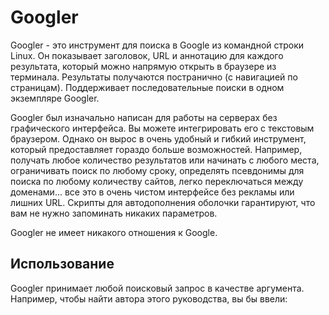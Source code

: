# Googler

Googler - это инструмент для поиска в Google из командной строки Linux. Он показывает заголовок, URL и аннотацию для каждого результата, который можно напрямую открыть в браузере из терминала. Результаты получаются постранично (с навигацией по страницам). Поддерживает последовательные поиски в одном экземпляре Googler.

Googler был изначально написан для работы на серверах без графического интерфейса. Вы можете интегрировать его с текстовым браузером. Однако он вырос в очень удобный и гибкий инструмент, который предоставляет гораздо больше возможностей. Например, получать любое количество результатов или начинать с любого места, ограничивать поиск по любому сроку, определять псевдонимы для поиска по любому количеству сайтов, легко переключаться между доменами... все это в очень чистом интерфейсе без рекламы или лишних URL. Скрипты для автодополнения оболочки гарантируют, что вам не нужно запоминать никаких параметров.

Googler не имеет никакого отношения к Google.

## Использование

Googler принимает любой поисковый запрос в качестве аргумента. Например, чтобы найти автора этого руководства, вы бы ввели:

